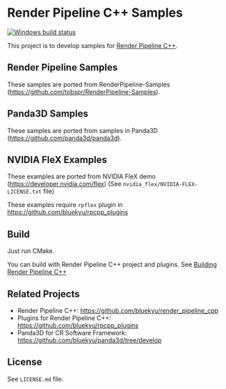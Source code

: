 # Render Pipeline C++ Samples

[![Windows build status](https://ci.appveyor.com/api/projects/status/0mvcnnnbwlh0ch2j/branch/master?svg=true)](https://ci.appveyor.com/project/bluekyu/rpcpp-samples/branch/master)

This project is to develop samples for [Render Pipeline C++](https://github.com/bluekyu/render_pipeline_cpp).



## Render Pipeline Samples
These samples are ported from RenderPipeline-Samples (https://github.com/tobspr/RenderPipeline-Samples).



## Panda3D Samples
These samples are ported from samples in Panda3D (https://github.com/panda3d/panda3d).



## NVIDIA FleX Examples
These examples are ported from NVIDIA FleX demo (https://developer.nvidia.com/flex)
(See `nvidia_flex/NVIDIA-FLEX-LICENSE.txt` file)

These examples require `rpflex` plugin in https://github.com/bluekyu/rpcpp_plugins



## Build
Just run CMake.

You can build with Render Pipeline C++ project and plugins.
See [Building Render Pipeline C++](https://github.com/bluekyu/render_pipeline_cpp/blob/master/docs/build_rpcpp.md)



## Related Projects
- Render Pipeline C++: https://github.com/bluekyu/render_pipeline_cpp
- Plugins for Render Pipeline C++: https://github.com/bluekyu/rpcpp_plugins
- Panda3D for CR Software Framework: https://github.com/bluekyu/panda3d/tree/develop



## License
See `LICENSE.md` file.
